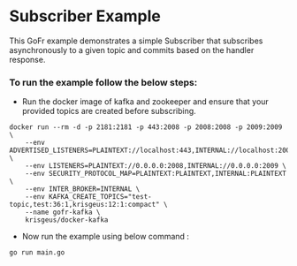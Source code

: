 # Subscriber Example

This GoFr example demonstrates a simple Subscriber that subscribes asynchronously to a given topic and commits based
on the handler response.


### To run the example follow the below steps:

- Run the docker image of kafka and zookeeper and ensure that your provided topics are created before subscribing.
```console
docker run --rm -d -p 2181:2181 -p 443:2008 -p 2008:2008 -p 2009:2009 \
    --env ADVERTISED_LISTENERS=PLAINTEXT://localhost:443,INTERNAL://localhost:2009 \
    --env LISTENERS=PLAINTEXT://0.0.0.0:2008,INTERNAL://0.0.0.0:2009 \
    --env SECURITY_PROTOCOL_MAP=PLAINTEXT:PLAINTEXT,INTERNAL:PLAINTEXT \
    --env INTER_BROKER=INTERNAL \
    --env KAFKA_CREATE_TOPICS="test-topic,test:36:1,krisgeus:12:1:compact" \
    --name gofr-kafka \
    krisgeus/docker-kafka
```

- Now run the example using below command :

```console
go run main.go
```

